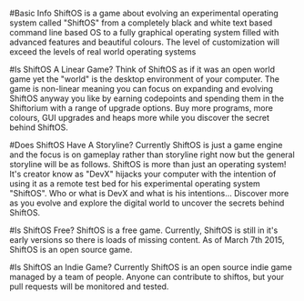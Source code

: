 #Basic Info
ShiftOS is a game about evolving an experimental operating system called "ShiftOS" from a completely black and white text based command line based OS to a fully graphical operating system filled with advanced features and beautiful colours. The level of customization will exceed the levels of real world operating systems

#Is ShiftOS A Linear Game?
Think of ShiftOS as if it was an open world game yet the "world" is the desktop environment of your computer. The game is non-linear meaning you can focus on expanding and evolving ShiftOS anyway you like by earning codepoints and spending them in the Shiftorium with a range of upgrade options. Buy more programs, more colours, GUI upgrades and heaps more while you discover the secret behind ShiftOS.

#Does ShiftOS Have A Storyline?
Currently ShiftOS is just a game engine and the focus is on gameplay rather than storyline right now but the general storyline will be as follows. ShiftOS is more than just an operating system! It's creator know as "DevX" hijacks your computer with the intention of using it as a remote test bed for his experimental operating system "ShiftOS". Who or what is DevX and what is his intentions... Discover more as you evolve and explore the digital world to uncover the secrets behind ShiftOS.

#Is ShiftOS Free?
ShiftOS is a free game. Currently, ShiftOS is still in it's early versions so there is loads of missing content. As of March 7th 2015, ShiftOS is an open source game.

#Is ShiftOS an Indie Game?
Currently ShiftOS is an open source indie game managed by a team of people. Anyone can contribute to shiftos, but your pull requests will be monitored and tested.
